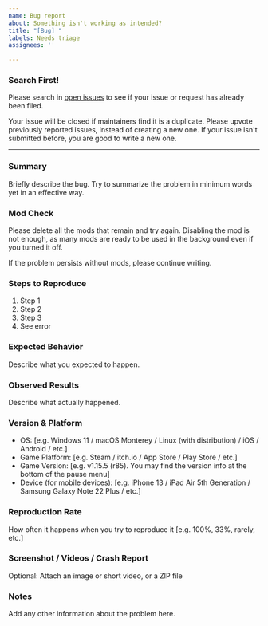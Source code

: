 ```yaml
---
name: Bug report
about: Something isn't working as intended?
title: "[Bug] "
labels: Needs triage
assignees: ''

---
```


### Search First!
Please search in [open issues](https://github.com/7thbeatgames/adofai/issues?q=is%3Aissue+is%3Aopen) to see if your issue or request has already been filed.

Your issue will be closed if maintainers find it is a duplicate. Please upvote previously reported issues, instead of creating a new one. If your issue isn't submitted before, you are good to write a new one.

---

### Summary
Briefly describe the bug. Try to summarize the problem in minimum words yet in an effective way.

### Mod Check
Please delete all the mods that remain and try again. Disabling the mod is not enough, as many mods are ready to be used in the background even if you turned it off.

If the problem persists without mods, please continue writing.

### Steps to Reproduce
1. Step 1
2. Step 2
3. Step 3
4. See error

### Expected Behavior
Describe what you expected to happen.

### Observed Results
Describe what actually happened.

### Version & Platform
- OS: [e.g. Windows 11 / macOS Monterey / Linux (with distribution) / iOS / Android / etc.]
- Game Platform: [e.g. Steam / itch.io / App Store / Play Store / etc.]
- Game Version: [e.g. v1.15.5 (r85). You may find the version info at the bottom of the pause menu]
- Device (for mobile devices): [e.g. iPhone 13 / iPad Air 5th Generation / Samsung Galaxy Note 22 Plus / etc.]

### Reproduction Rate
How often it happens when you try to reproduce it [e.g. 100%, 33%, rarely, etc.]

### Screenshot / Videos / Crash Report
Optional: Attach an image or short video, or a ZIP file

### Notes
Add any other information about the problem here.

